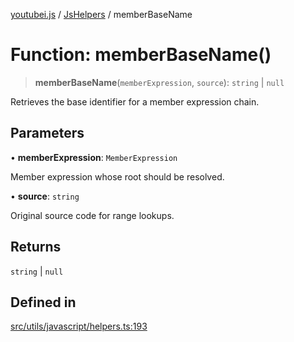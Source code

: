 [youtubei.js](../../../README.md) / [JsHelpers](../README.md) / memberBaseName

# Function: memberBaseName()

> **memberBaseName**(`memberExpression`, `source`): `string` \| `null`

Retrieves the base identifier for a member expression chain.

## Parameters

• **memberExpression**: `MemberExpression`

Member expression whose root should be resolved.

• **source**: `string`

Original source code for range lookups.

## Returns

`string` \| `null`

## Defined in

[src/utils/javascript/helpers.ts:193](https://github.com/LuanRT/YouTube.js/blob/af92984523f90200a18314b94478a2697c9deab0/src/utils/javascript/helpers.ts#L193)
